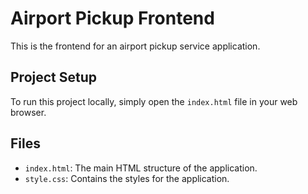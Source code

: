 # Airport Pickup Frontend

This is the frontend for an airport pickup service application.

## Project Setup

To run this project locally, simply open the `index.html` file in your web browser.

## Files

*   `index.html`: The main HTML structure of the application.
*   `style.css`: Contains the styles for the application.